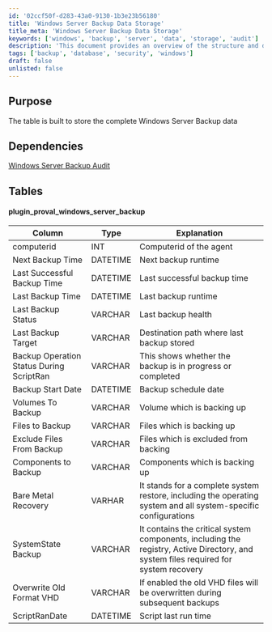 ```yaml
---
id: '02ccf50f-d283-43a0-9130-1b3e23b56180'
title: 'Windows Server Backup Data Storage'
title_meta: 'Windows Server Backup Data Storage'
keywords: ['windows', 'backup', 'server', 'data', 'storage', 'audit']
description: 'This document provides an overview of the structure and dependencies of the Windows Server Backup data storage table, detailing the various columns and their explanations for effective backup management.'
tags: ['backup', 'database', 'security', 'windows']
draft: false
unlisted: false
---
```

## Purpose

The table is built to store the complete Windows Server Backup data

## Dependencies

[Windows Server Backup Audit](<../dataviews/Windows Server Backup Audit.md>)

## Tables

#### plugin_proval_windows_server_backup

| Column                                     | Type     | Explanation                                                                                           |
|--------------------------------------------|----------|-------------------------------------------------------------------------------------------------------|
| computerid                                 | INT      | Computerid of the agent                                                                               |
| Next Backup Time                           | DATETIME | Next backup runtime                                                                                    |
| Last Successful Backup Time                | DATETIME | Last successful backup time                                                                            |
| Last Backup Time                           | DATETIME | Last backup runtime                                                                                    |
| Last Backup Status                         | VARCHAR  | Last backup health                                                                                     |
| Last Backup Target                         | VARCHAR  | Destination path where last backup stored                                                             |
| Backup Operation Status During ScriptRan   | VARCHAR  | This shows whether the backup is in progress or completed                                              |
| Backup Start Date                          | DATETIME | Backup schedule date                                                                                   |
| Volumes To Backup                          | VARCHAR  | Volume which is backing up                                                                             |
| Files to Backup                            | VARCHAR  | Files which is backing up                                                                              |
| Exclude Files From Backup                  | VARCHAR  | Files which is excluded from backing                                                                   |
| Components to Backup                       | VARCHAR  | Components which is backing up                                                                          |
| Bare Metal Recovery                        | VARHAR   | It stands for a complete system restore, including the operating system and all system-specific configurations |
| SystemState Backup                         | VARCHAR  | It contains the critical system components, including the registry, Active Directory, and system files required for system recovery |
| Overwrite Old Format VHD                   | VARCHAR  | If enabled the old VHD files will be overwritten during subsequent backups                             |
| ScriptRanDate                              | DATETIME | Script last run time                                                                                   |













